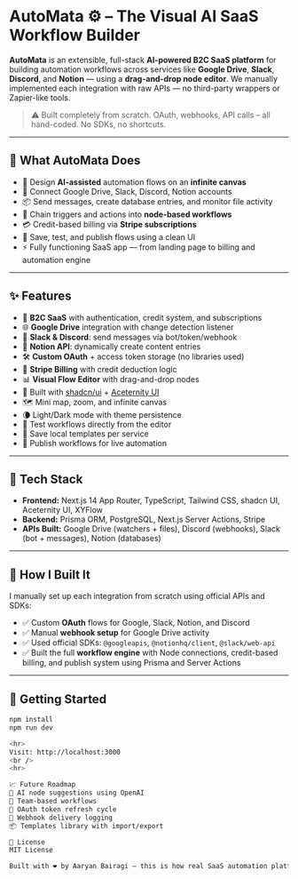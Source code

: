 # AutoMata ⚙️ – The Visual AI SaaS Workflow Builder

**AutoMata** is an extensible, full-stack **AI-powered B2C SaaS platform** for building automation workflows across services like **Google Drive**, **Slack**, **Discord**, and **Notion** — using a **drag-and-drop node editor**. We manually implemented each integration with raw APIs — no third-party wrappers or Zapier-like tools.

> ⚠️ Built completely from scratch. OAuth, webhooks, API calls – all hand-coded. No SDKs, no shortcuts.

---

## 🚀 What AutoMata Does

- 🧠 Design **AI-assisted** automation flows on an **infinite canvas**
- 🤝 Connect Google Drive, Slack, Discord, Notion accounts
- 📦 Send messages, create database entries, and monitor file activity
- 🎯 Chain triggers and actions into **node-based workflows**
- 💳 Credit-based billing via **Stripe subscriptions**
- 🔄 Save, test, and publish flows using a clean UI
- ⚡ Fully functioning SaaS app — from landing page to billing and automation engine

---

## ✨ Features

- 🤯 **B2C SaaS** with authentication, credit system, and subscriptions
- 🌐 **Google Drive** integration with change detection listener
- 💬 **Slack & Discord**: send messages via bot/token/webhook
- 🧾 **Notion API**: dynamically create content entries
- 🛠️ **Custom OAuth** + access token storage (no libraries used)
- 🛒 **Stripe Billing** with credit deduction logic
- 📊 **Visual Flow Editor** with drag-and-drop nodes
- 🎨 Built with [shadcn/ui](https://ui.shadcn.dev) + [Aceternity UI](https://ui.aceternity.com/)
- 🗺️ Mini map, zoom, and infinite canvas
- 🌘 Light/Dark mode with theme persistence
- 🧪 Test workflows directly from the editor
- 🧩 Save local templates per service
- 🏁 Publish workflows for live automation

---

## 🧰 Tech Stack

- **Frontend:** Next.js 14 App Router, TypeScript, Tailwind CSS, shadcn UI, Aceternity UI, XYFlow
- **Backend:** Prisma ORM, PostgreSQL, Next.js Server Actions, Stripe
- **APIs Built:** Google Drive (watchers + files), Discord (webhooks), Slack (bot + messages), Notion (databases)

---

## 🔧 How I Built It

I manually set up each integration from scratch using official APIs and SDKs:

- ✅ Custom **OAuth** flows for Google, Slack, Notion, and Discord
- ✅ Manual **webhook setup** for Google Drive activity
- ✅ Used official SDKs: `@googleapis`, `@notionhq/client`, `@slack/web-api`
- ✅ Built the full **workflow engine** with Node connections, credit-based billing, and publish system using Prisma and Server Actions


---

## 🧪 Getting Started

```bash
npm install
npm run dev

<hr>
Visit: http://localhost:3000
<br />
<hr>

📈 Future Roadmap
🧠 AI node suggestions using OpenAI
👥 Team-based workflows
🔐 OAuth token refresh cycle
📡 Webhook delivery logging
📦 Templates library with import/export

📄 License
MIT License

Built with ❤️ by Aaryan Bairagi — this is how real SaaS automation platforms are built, no abstractions, just raw engineering.
